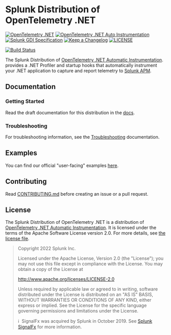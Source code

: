 # Splunk Distribution of OpenTelemetry .NET

[![OpenTelemetry .NET](https://img.shields.io/badge/OTel-1.4.0-blueviolet)](https://github.com/open-telemetry/opentelemetry-dotnet/releases/tag/core-1.4.0)
[![OpenTelemetry .NET Auto Instrumentation](https://img.shields.io/badge/OTel-v0.6.0-blueviolet)](https://github.com/open-telemetry/opentelemetry-dotnet-instrumentation/releases/tag/v0.6.0)
[![Splunk GDI Specification](https://img.shields.io/badge/GDI-1.4.0-blueviolet)](https://github.com/signalfx/gdi-specification/releases/tag/v1.4.0)
[![Keep a Changelog](https://img.shields.io/badge/changelog-Keep%20a%20Changelog-%23E05735)](CHANGELOG.md)
[![LICENSE](https://img.shields.io/github/license/signalfx/splunk-otel-dotnet)](LICENSE)

[![Build Status](https://img.shields.io/github/actions/workflow/status/signalfx/splunk-otel-dotnet/ci.yml?branch=main)](https://github.com/signalfx/splunk-otel-dotnet/actions?query=branch%3Amain)

The Splunk Distribution of
[OpenTelemetry .NET Automatic Instrumentation](https://github.com/open-telemetry/opentelemetry-dotnet-instrumentation).
provides a .NET Profiler and startup hooks
that automatically instrument your .NET application to capture and report
telemetry to [Splunk APM](https://docs.splunk.com/Observability/apm/intro-to-apm.html).

## Documentation

### Getting Started

Read the draft documentation for this distribution in the
[docs](docs/README.md).

<!-- To be used when we have our official docs:
Read the official documentation for this distribution in the
[Splunk Docs site](https://docs.splunk.com/Observability/gdi/get-data-in/application/dotnet/get-started.html).
-->

### Troubleshooting

For troubleshooting information, see the
[Troubleshooting](docs/troubleshooting.md)
documentation.

<!-- To be used when we have our official docs:
For troubleshooting information, see the
[Troubleshooting](https://docs.splunk.com/Observability/gdi/get-data-in/application/dotnet/troubleshooting/common-dotnet-troubleshooting.html)
documentation.
-->

## Examples

You can find our official "user-facing" examples
[here](https://github.com/signalfx/tracing-examples/tree/main/opentelemetry-tracing/opentelemetry-dotnet).

## Contributing

Read [CONTRIBUTING.md](CONTRIBUTING.md)
before creating an issue or a pull request.

## License

The Splunk Distribution of OpenTelemetry .NET is a distribution of
[OpenTelemetry .NET Automatic Instrumentation](https://github.com/open-telemetry/opentelemetry-dotnet-instrumentation).
It is licensed under the terms of the Apache Software License version 2.0.
For more details, see [the license file](./LICENSE).

> Copyright 2022 Splunk Inc.
>
> Licensed under the Apache License, Version 2.0 (the "License");
> you may not use this file except in compliance with the License.
> You may obtain a copy of the License at
>
> <http://www.apache.org/licenses/LICENSE-2.0>
>
> Unless required by applicable law or agreed to in writing,
> software distributed under the License is distributed on an "AS IS" BASIS,
> WITHOUT WARRANTIES OR CONDITIONS OF ANY KIND, either express or implied.
> See the License for the specific language governing permissions
> and limitations under the License.
>
>ℹ️&nbsp;&nbsp;SignalFx was acquired by Splunk in October 2019.
> See [Splunk SignalFx](https://www.splunk.com/en_us/investor-relations/acquisitions/signalfx.html)
> for more information.
